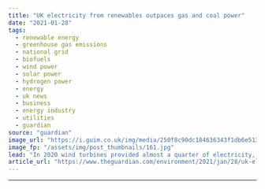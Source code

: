 ```yaml
---
title: "UK electricity from renewables outpaces gas and coal power"
date: "2021-01-28"
tags: 
  - renewable energy
  - greenhouse gas emissions
  - national grid
  - biofuels
  - wind power
  - solar power
  - hydrogen power
  - energy
  - uk news
  - business
  - energy industry
  - utilities
  - guardian
source: "guardian"
image_url: "https://i.guim.co.uk/img/media/250f8c90dc184636343f1db6e513d068cfc75b8d/0_237_5472_3283/master/5472.jpg?width=460&quality=85&auto=format&fit=max&s=0bbc231f1a8d15ec4494329f0c2194e1"
image_fp: "/assets/img/post_thumbnails/161.jpg"
lead: "In 2020 wind turbines provided almost a quarter of electricity, and in EU renewable energy outperformed fossil fuelsThe UK’s renewable electricity outpaced its fossil fuel generation for the first time in 2020 and could remain the largest source of e..."
article_url: "https://www.theguardian.com/environment/2021/jan/28/uk-electricity-from-renewables-outpaces-gas-and-coal-power"
---
```


---
